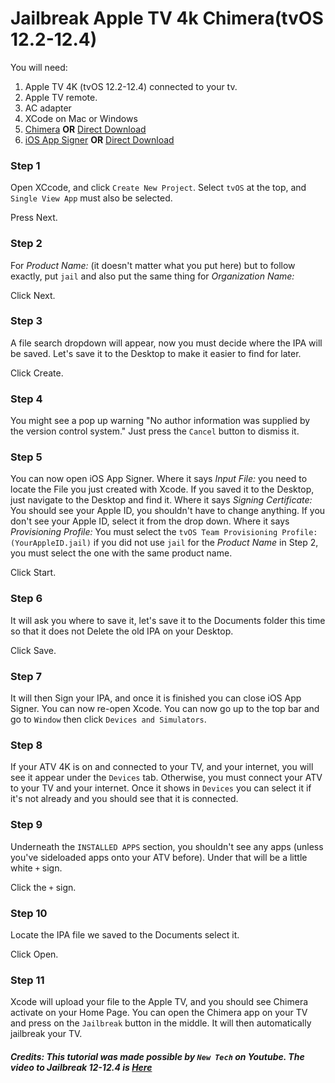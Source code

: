 # Jailbreak Apple TV 4k Chimera(tvOS 12.2-12.4)


You will need:

1. Apple TV 4K (tvOS 12.2-12.4) connected to your tv.
2. Apple TV remote.
3. AC adapter
4. XCode on Mac or Windows
5. [Chimera](chimera.sh) **OR** [Direct Download](https://chimera.sh/downloads/tv/1.3.9.ipa)
6. [iOS App Signer](https://dantheman827.github.io/ios-app-signer/) **OR** [Direct Download](https://github.com/DanTheMan827/ios-app-signer/releases/download/1.13.1/iOS.App.Signer.app.zip)


### Step 1

Open XCcode, and click `Create New Project`. Select `tvOS` at the top, and `Single View App` must also be selected. 

Press Next.


### Step 2

For _Product Name:_ (it doesn't matter what you put here) but to follow exactly, put `jail` and also put the same thing for _Organization Name:_

Click Next.


### Step 3

A file search dropdown will appear, now you must decide where the IPA will be saved. Let's save it to the Desktop to make it easier to find for later.

Click Create.


### Step 4

You might see a pop up warning "No author information was supplied by the version control system." Just press the `Cancel` button to dismiss it.


### Step 5

You can now open iOS App Signer.
Where it says _Input File:_ you need to locate the File you just created with Xcode. If you saved it to the Desktop, just navigate to the Desktop and find it.
Where it says _Signing Certificate:_ You should see your Apple ID, you shouldn't have to change anything. If you don't see your Apple ID, select it from the drop down.
Where it says _Provisioning Profile:_ You must select the `tvOS Team Provisioning Profile: (YourAppleID.jail)` if you did not use `jail` for the _Product Name_ in Step 2, you must select the one with the same product name.

Click Start.


### Step 6

It will ask you where to save it, let's save it to the Documents folder this time so that it does not Delete the old IPA on your Desktop.

Click Save.


### Step 7

It will then Sign your IPA, and once it is finished you can close iOS App Signer. You can now re-open Xcode. You can now go up to the top bar and go to `Window` then click `Devices and Simulators`. 


### Step 8

If your ATV 4K is on and connected to your TV, and your internet, you will see it appear under the `Devices` tab. Otherwise, you must connect your ATV to your TV and your internet.
Once it shows in `Devices` you can select it if it's not already and you should see that it is connected.


### Step 9

Underneath the `INSTALLED APPS` section, you shouldn't see any apps (unless you've sideloaded apps onto your ATV before). Under that will be a little white `+` sign. 

Click the `+` sign.


### Step 10

Locate the IPA file we saved to the Documents select it.

Click Open.


### Step 11

Xcode will upload your file to the Apple TV, and you should see Chimera activate on your Home Page. You can open the Chimera app on your TV and press on the `Jailbreak` button in the middle.
It will then automatically jailbreak your TV.

##### Credits: This tutorial was made possible by `New Tech` on Youtube. The video to Jailbreak 12-12.4 is [Here](https://www.youtube.com/watch?v=nXhuG9BKGHc)
